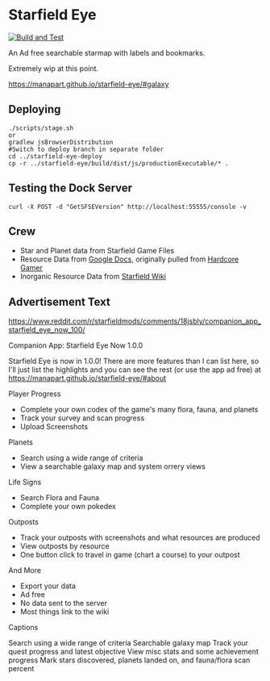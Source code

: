 # Starfield Eye

[![Build and Test](https://github.com/ManApart/starfield-eye/actions/workflows/runTests.yml/badge.svg)](https://github.com/ManApart/starfield-eye/actions/workflows/runTests.yml)


An Ad free searchable starmap with labels and bookmarks.

Extremely wip at this point.

https://manapart.github.io/starfield-eye/#galaxy

## Deploying
```
./scripts/stage.sh
or
gradlew jsBrowserDistribution
#Switch to deploy branch in separate folder
cd ../starfield-eye-deploy
cp -r ../starfield-eye/build/dist/js/productionExecutable/* .
```

## Testing the Dock Server

```
curl -X POST -d "GetSFSEVersion" http://localhost:55555/console -v
```

## Crew

- Star and Planet data from Starfield Game Files
- Resource Data from [Google Docs](https://docs.google.com/spreadsheets/d/1seE2vzP_8Whs43C-6CXpoHPyJMFGoUH4TkSzeJqMHm4/edit#gid=231618918), originally pulled from [Hardcore Gamer](https://hardcoregamer.com/db/starfield-all-locations-systems-planets-moons/)
- Inorganic Resource Data from [Starfield Wiki](https://starfieldwiki.net/wiki/Starfield:Resources)


## Advertisement Text

https://www.reddit.com/r/starfieldmods/comments/18jsbly/companion_app_starfield_eye_now_100/

Companion App: Starfield Eye Now 1.0.0

Starfield Eye is now in 1.0.0! There are more features than I can list here, so I'll just list the highlights and you can see the rest (or use the app ad free) at https://manapart.github.io/starfield-eye/#about

Player Progress
- Complete your own codex of the game's many flora, fauna, and planets
- Track your survey and scan progress
- Upload Screenshots

Planets
- Search using a wide range of criteria
- View a searchable galaxy map and system orrery views

Life Signs
- Search Flora and Fauna
- Complete your own pokedex

Outposts
- Track your outposts with screenshots and what resources are produced
- View outposts by resource
- One button click to travel in game (chart a course) to your outpost

And More
- Export your data
- Ad free
- No data sent to the server
- Most things link to the wiki




Captions

Search using a wide range of criteria
Searchable galaxy map
Track your quest progress and latest objective
View misc stats and some achievement progress
Mark stars discovered, planets landed on, and fauna/flora scan percent